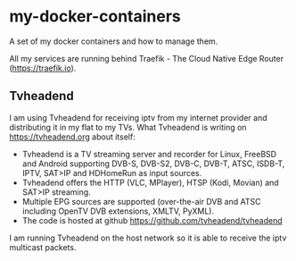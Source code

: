 # my-docker-containers
A set of my docker containers and how to manage them.

All my services are running behind Traefik - The Cloud Native Edge Router (https://traefik.io).

## Tvheadend
I am using Tvheadend for receiving iptv from my internet provider and distributing it in my flat to my TVs. What Tvheadend is writing on https://tvheadend.org about itself:

  * Tvheadend is a TV streaming server and recorder for Linux, FreeBSD and Android supporting DVB-S, DVB-S2, DVB-C, DVB-T, ATSC, ISDB-T, IPTV, SAT>IP and HDHomeRun as input sources.
  * Tvheadend offers the HTTP (VLC, MPlayer), HTSP (Kodi, Movian) and SAT>IP streaming.
  * Multiple EPG sources are supported (over-the-air DVB and ATSC including OpenTV DVB extensions, XMLTV, PyXML).
  * The code is hosted at github https://github.com/tvheadend/tvheadend

I am running Tvheadend on the host network so it is able to receive the iptv multicast packets.
